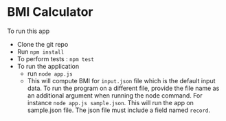 # BMI Calculator 
To run this app
- Clone the git repo
- Run `npm install`
- To perform tests : `npm test`
- To run the application 
    - run `node app.js`
    - This will compute BMI for `input.json` file which is the default input data. To run the program on a different file, provide the file name as an additional argument when running the node command. For instance `node app.js sample.json`. This will run the app on sample.json file. The json file must include a field named `record`.
